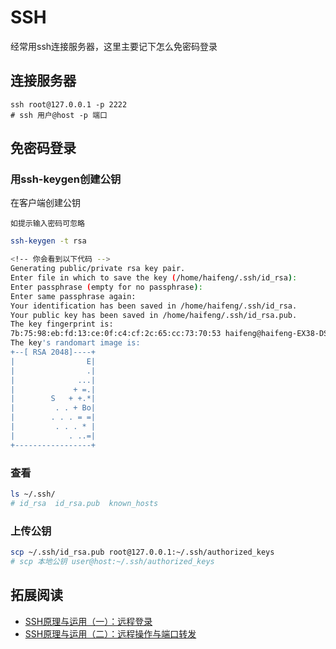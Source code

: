 # SSH

经常用ssh连接服务器，这里主要记下怎么免密码登录

## 连接服务器

```
ssh root@127.0.0.1 -p 2222
# ssh 用户@host -p 端口
```

## 免密码登录

### 用ssh-keygen创建公钥

在客户端创建公钥

`如提示输入密码可忽略`

```bash
ssh-keygen -t rsa

<!-- 你会看到以下代码 -->
Generating public/private rsa key pair.
Enter file in which to save the key (/home/haifeng/.ssh/id_rsa): 
Enter passphrase (empty for no passphrase): 
Enter same passphrase again: 
Your identification has been saved in /home/haifeng/.ssh/id_rsa.
Your public key has been saved in /home/haifeng/.ssh/id_rsa.pub.
The key fingerprint is:
7b:75:98:eb:fd:13:ce:0f:c4:cf:2c:65:cc:73:70:53 haifeng@haifeng-EX38-DS4
The key's randomart image is:
+--[ RSA 2048]----+
|                E|
|                .|
|              ...|
|             + =.|
|        S   + +.*|
|         . . + Bo|
|        . . . = =|
|         . . . * |
|            . ..=|
+-----------------+
```

### 查看

```bash
ls ~/.ssh/
# id_rsa  id_rsa.pub  known_hosts
```

### 上传公钥

```bash
scp ~/.ssh/id_rsa.pub root@127.0.0.1:~/.ssh/authorized_keys
# scp 本地公钥 user@host:~/.ssh/authorized_keys
```

## 拓展阅读

- [SSH原理与运用（一）：远程登录](http://www.ruanyifeng.com/blog/2011/12/ssh_remote_login.html)
- [SSH原理与运用（二）：远程操作与端口转发](http://www.ruanyifeng.com/blog/2011/12/ssh_port_forwarding.html)
